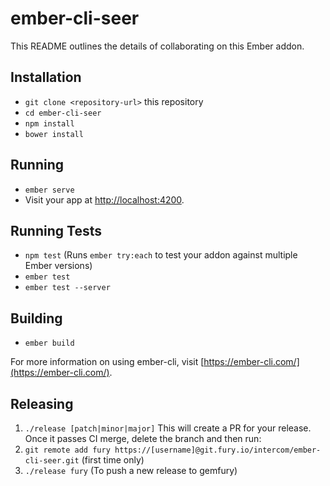 # ember-cli-seer

This README outlines the details of collaborating on this Ember addon.

## Installation

* `git clone <repository-url>` this repository
* `cd ember-cli-seer`
* `npm install`
* `bower install`

## Running

* `ember serve`
* Visit your app at [http://localhost:4200](http://localhost:4200).

## Running Tests

* `npm test` (Runs `ember try:each` to test your addon against multiple Ember versions)
* `ember test`
* `ember test --server`

## Building

* `ember build`

For more information on using ember-cli, visit [https://ember-cli.com/](https://ember-cli.com/).

## Releasing

1. `./release [patch|minor|major]` This will create a PR for your release. Once it passes CI merge, delete the branch and then run:
1. `git remote add fury https://[username]@git.fury.io/intercom/ember-cli-seer.git` (first time only)
1. `./release fury` (To push a new release to gemfury)
